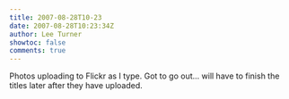 ```yaml
---
title: 2007-08-28T10-23
date: 2007-08-28T10:23:34Z
author: Lee Turner
showtoc: false
comments: true
---
```


Photos uploading to Flickr as I type.  Got to go out... will have to finish the titles later after they have uploaded.

